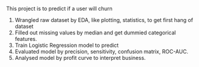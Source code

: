 This project is to predict if a user will churn
1. Wrangled raw dataset by EDA, like plotting, statistics, to get first hang of dataset
2. Filled out missing values by median and get dummied categorical features.
3. Train Logistic Regression model to predict
4. Evaluated model by precision, sensitivity, confusion matrix, ROC-AUC.
5. Analysed model by profit curve to interpret business. 
